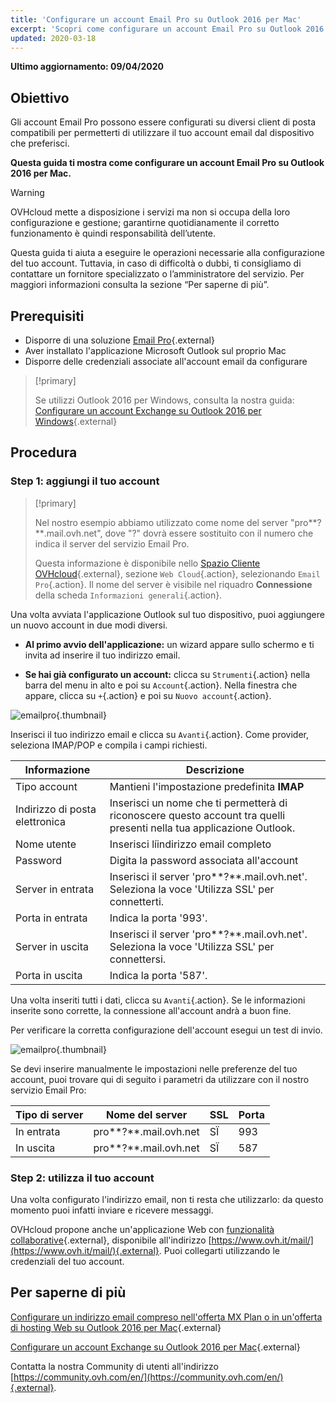 ```yaml
---
title: 'Configurare un account Email Pro su Outlook 2016 per Mac'
excerpt: 'Scopri come configurare un account Email Pro su Outlook 2016 per Mac'
updated: 2020-03-18
---
```


**Ultimo aggiornamento: 09/04/2020**

## Obiettivo

Gli account Email Pro possono essere configurati su diversi client di posta compatibili per permetterti di utilizzare il tuo account email dal dispositivo che preferisci.

**Questa guida ti mostra come configurare un account Email Pro su Outlook 2016 per Mac.**

> [!warning]
>
> OVHcloud mette a disposizione i servizi ma non si occupa della loro configurazione e gestione; garantirne quotidianamente il corretto funzionamento è quindi responsabilità dell’utente.
> 
> Questa guida ti aiuta a eseguire le operazioni necessarie alla configurazione del tuo account. Tuttavia, in caso di difficoltà o dubbi, ti consigliamo di contattare un fornitore specializzato o l’amministratore del servizio.  Per maggiori informazioni consulta la sezione “Per saperne di più”.
> 

## Prerequisiti

- Disporre di una soluzione [Email Pro](https://www.ovhcloud.com/it/emails/email-pro/){.external}
- Aver installato l'applicazione Microsoft Outlook sul proprio Mac
- Disporre delle credenziali associate all'account email da configurare

> [!primary]
>
> Se utilizzi Outlook 2016 per Windows, consulta la nostra guida: [Configurare un account Exchange su Outlook 2016 per Windows](/pages/web/microsoft-collaborative-solutions/how_to_configure_outlook_2016){.external}
>

## Procedura

### Step 1: aggiungi il tuo account

> [!primary]
>
> Nel nostro esempio abbiamo utilizzato come nome del server "pro**?**.mail.ovh.net", dove "?" dovrà essere sostituito con il numero che indica il server del servizio Email Pro.
>
> Questa informazione è disponibile nello [Spazio Cliente OVHcloud](https://www.ovh.com/auth/?action=gotomanager&from=https://www.ovh.it/&ovhSubsidiary=it){.external}, sezione `Web Cloud`{.action}, selezionando `Email Pro`{.action}. Il nome del server è visibile nel riquadro **Connessione** della scheda `Informazioni generali`{.action}.
> 

Una volta avviata l'applicazione Outlook sul tuo dispositivo, puoi aggiungere un nuovo account in due modi diversi.

- **Al primo avvio dell'applicazione:** un wizard appare sullo schermo e ti invita ad inserire il tuo indirizzo email.

- **Se hai già configurato un account:** clicca su `Strumenti`{.action} nella barra del menu in alto e poi su `Account`{.action}. Nella finestra che appare, clicca su `+`{.action} e poi su `Nuovo account`{.action}.

![emailpro](images/configuration-outlook-2016-mac-step1.png){.thumbnail}

Inserisci il tuo indirizzo email e clicca su `Avanti`{.action}. Come provider, seleziona IMAP/POP e compila i campi richiesti. 

|Informazione|Descrizione|
|---|---|
|Tipo account|Mantieni l'impostazione predefinita **IMAP**|
|Indirizzo di posta elettronica|Inserisci un nome che ti permetterà di riconoscere questo account tra quelli presenti nella tua applicazione Outlook.|
|Nome utente|Inserisci líindirizzo email completo|
|Password|Digita la password associata all'account|
|Server in entrata |Inserisci il server 'pro**?**.mail.ovh.net'. Seleziona la voce 'Utilizza SSL' per connetterti.|
|Porta in entrata|Indica la porta '993'.|
|Server in uscita|Inserisci il server 'pro**?**.mail.ovh.net'. Seleziona la voce 'Utilizza SSL' per connettersi.|
|Porta in uscita|Indica la porta '587'.|

Una volta inseriti tutti i dati, clicca su `Avanti`{.action}. Se le informazioni inserite sono corrette, la connessione all'account andrà a buon fine. 

Per verificare la corretta configurazione dell'account esegui un test di invio.

![emailpro](images/configuration-outlook-2016-mac-step2.png){.thumbnail}

Se devi inserire manualmente le impostazioni nelle preferenze del tuo account, puoi trovare qui di seguito i parametri da utilizzare con il nostro servizio Email Pro: 

|Tipo di server |Nome del server|SSL|Porta|
|---|---|---|---|
|In entrata|pro**?**.mail.ovh.net|SÏ|993|
|In uscita|pro**?**.mail.ovh.net|SÏ|587|

### Step 2: utilizza il tuo account

Una volta configurato l'indirizzo email, non ti resta che utilizzarlo: da questo momento puoi infatti inviare e ricevere messaggi.

OVHcloud propone anche un'applicazione Web con [funzionalità collaborative](https://www.ovhcloud.com/fr/emails/){.external}, disponibile all'indirizzo [https://www.ovh.it/mail/](https://www.ovh.it/mail/){.external}. Puoi collegarti utilizzando le credenziali del tuo account.

## Per saperne di più

[Configurare un indirizzo email compreso nell'offerta MX Plan o in un'offerta di hosting Web su Outlook 2016 per Mac](/pages/web/emails/how_to_configure_outlook_2016-mac/){.external}

[Configurare un account Exchange su Outlook 2016 per Mac](/pages/web/microsoft-collaborative-solutions/how_to_configure_outlook_2016_mac){.external}

Contatta la nostra Community di utenti all'indirizzo [https://community.ovh.com/en/](https://community.ovh.com/en/){.external}.